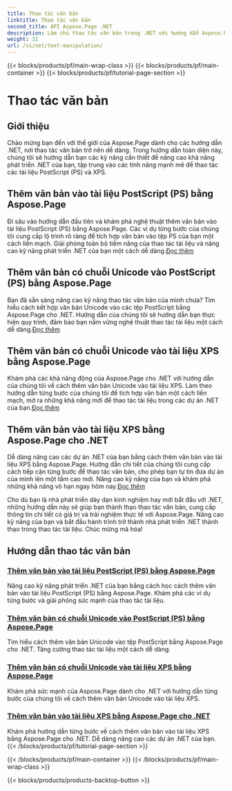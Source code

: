 ```yaml
---
title: Thao tác văn bản
linktitle: Thao tác văn bản
second_title: API Aspose.Page .NET
description: Làm chủ thao tác văn bản trong .NET với hướng dẫn Aspose.Page. Tìm hiểu cách thêm văn bản Unicode vào tài liệu PostScript và XPS. Nâng cao kỹ năng thao tác tài liệu của bạn.
weight: 32
url: /vi/net/text-manipulation/
---
```


{{< blocks/products/pf/main-wrap-class >}}
{{< blocks/products/pf/main-container >}}
{{< blocks/products/pf/tutorial-page-section >}}

# Thao tác văn bản



## Giới thiệu

Chào mừng bạn đến với thế giới của Aspose.Page dành cho các hướng dẫn .NET, nơi thao tác văn bản trở nên dễ dàng. Trong hướng dẫn toàn diện này, chúng tôi sẽ hướng dẫn bạn các kỹ năng cần thiết để nâng cao khả năng phát triển .NET của bạn, tập trung vào các tính năng mạnh mẽ để thao tác các tài liệu PostScript (PS) và XPS.

## Thêm văn bản vào tài liệu PostScript (PS) bằng Aspose.Page

 Đi sâu vào hướng dẫn đầu tiên và khám phá nghệ thuật thêm văn bản vào tài liệu PostScript (PS) bằng Aspose.Page. Các ví dụ từng bước của chúng tôi cung cấp lộ trình rõ ràng để tích hợp văn bản vào tệp PS của bạn một cách liền mạch. Giải phóng toàn bộ tiềm năng của thao tác tài liệu và nâng cao kỹ năng phát triển .NET của bạn một cách dễ dàng.[Đọc thêm](./add-text-to-postscript-ps-document/)

## Thêm văn bản có chuỗi Unicode vào PostScript (PS) bằng Aspose.Page

Bạn đã sẵn sàng nâng cao kỹ năng thao tác văn bản của mình chưa? Tìm hiểu cách kết hợp văn bản Unicode vào các tệp PostScript bằng Aspose.Page cho .NET. Hướng dẫn của chúng tôi sẽ hướng dẫn bạn thực hiện quy trình, đảm bảo bạn nắm vững nghệ thuật thao tác tài liệu một cách dễ dàng.[Đọc thêm](./add-text-with-unicode-string-to-postscript-ps/)

## Thêm văn bản có chuỗi Unicode vào tài liệu XPS bằng Aspose.Page

 Khám phá các khả năng động của Aspose.Page cho .NET với hướng dẫn của chúng tôi về cách thêm văn bản Unicode vào tài liệu XPS. Làm theo hướng dẫn từng bước của chúng tôi để tích hợp văn bản một cách liền mạch, mở ra những khả năng mới để thao tác tài liệu trong các dự án .NET của bạn.[Đọc thêm](./add-text-with-unicode-string-to-xps-document/)

## Thêm văn bản vào tài liệu XPS bằng Aspose.Page cho .NET

 Dễ dàng nâng cao các dự án .NET của bạn bằng cách thêm văn bản vào tài liệu XPS bằng Aspose.Page. Hướng dẫn chi tiết của chúng tôi cung cấp cách tiếp cận từng bước để thao tác văn bản, cho phép bạn tự tin đưa dự án của mình lên một tầm cao mới. Nâng cao kỹ năng của bạn và khám phá những khả năng vô hạn ngay hôm nay.[Đọc thêm](./add-text-to-xps-document/)

Cho dù bạn là nhà phát triển dày dạn kinh nghiệm hay mới bắt đầu với .NET, những hướng dẫn này sẽ giúp bạn thành thạo thao tác văn bản, cung cấp thông tin chi tiết có giá trị và trải nghiệm thực tế với Aspose.Page. Nâng cao kỹ năng của bạn và bắt đầu hành trình trở thành nhà phát triển .NET thành thạo trong thao tác tài liệu. Chúc mừng mã hóa!
## Hướng dẫn thao tác văn bản
### [Thêm văn bản vào tài liệu PostScript (PS) bằng Aspose.Page](./add-text-to-postscript-ps-document/)
Nâng cao kỹ năng phát triển .NET của bạn bằng cách học cách thêm văn bản vào tài liệu PostScript (PS) bằng Aspose.Page. Khám phá các ví dụ từng bước và giải phóng sức mạnh của thao tác tài liệu.
### [Thêm văn bản có chuỗi Unicode vào PostScript (PS) bằng Aspose.Page](./add-text-with-unicode-string-to-postscript-ps/)
Tìm hiểu cách thêm văn bản Unicode vào tệp PostScript bằng Aspose.Page cho .NET. Tăng cường thao tác tài liệu một cách dễ dàng.
### [Thêm văn bản có chuỗi Unicode vào tài liệu XPS bằng Aspose.Page](./add-text-with-unicode-string-to-xps-document/)
Khám phá sức mạnh của Aspose.Page dành cho .NET với hướng dẫn từng bước của chúng tôi về cách thêm văn bản Unicode vào tài liệu XPS.
### [Thêm văn bản vào tài liệu XPS bằng Aspose.Page cho .NET](./add-text-to-xps-document/)
Khám phá hướng dẫn từng bước về cách thêm văn bản vào tài liệu XPS bằng Aspose.Page cho .NET. Dễ dàng nâng cao các dự án .NET của bạn.
{{< /blocks/products/pf/tutorial-page-section >}}

{{< /blocks/products/pf/main-container >}}
{{< /blocks/products/pf/main-wrap-class >}}

{{< blocks/products/products-backtop-button >}}
